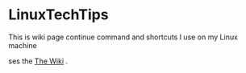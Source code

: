 # LinuxTechTips
This is wiki page continue command and shortcuts I use on my Linux machine

ses the <a href="https://github.com/SalimF/LinuxTechTips">The Wiki<a/> .

